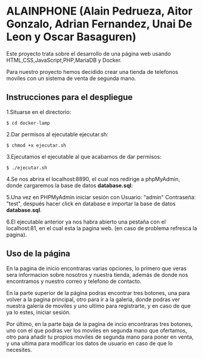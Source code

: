 # ALAINPHONE (Alain Pedrueza, Aitor Gonzalo, Adrian Fernandez, Unai De Leon y Oscar Basaguren)      

Este proyecto trata sobre el desarrollo de una página web usando HTML,CSS,JavaScript,PHP,MariaDB y Docker.

Para nuestro proyecto hemos decidido crear una tienda de telefonos moviles con un sistema de venta de segunda mano.
## Instrucciones para el despliegue
1.Situarse en el directorio:
```
$ cd docker-lamp
```
2.Dar permisos al ejecutable ejecutar.sh:
```
$ chmod +x ejecutar.sh
```
3.Ejecutamos el ejecutable al que acabamos de dar permisos:
```
$ ./ejecutar.sh
```
4.Se nos abrira el localhost:8890, el cual nos redirige a phpMyAdmin, donde cargaremos la base de datos **database.sql**:

5.Una vez en PHPMyAdmin iniciar sesión con Usuario: "admin" Contraseña: "test", después hacer click en database e importar la base de datos **database.sql**.

6.El ejecutable anterior ya nos habra abierto una pestaña con el localhost:81, en el cual esta la pagina web. (en caso de problema refresca la pagina).


## Uso de la página
En la pagina de inicio encontraras varias opciones, lo primero que veras sera informacion sobre nosotros y nuestra tienda, además de donde nos encontramos y nuestro correo y telefono de contacto.
 
En la parte superior de la página podras encontrar tres botones, una para volver a la pagina principal, otro para ir a la galeria, donde podras ver nuestra galería de moviles y uno ultimo para registrarte, y en caso de que ya lo estes, iniciar sesión.

Por último, en la parte baja de la pagina de incio encontraras tres botones, uno con el que podras ver los moviles en segunda mano que ofertamos, otro para añadir tu propios moviles de segunda mano para poner en venta, y una ultima para modificar los datos de usuario en caso de que lo necesites.
